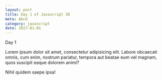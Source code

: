 ```yaml
--- 
layout: post
title: Day 1 of Javascript 30
meta: Abcd
category: javascript
date: 2017-01-01
---
```


Day 1

Lorem ipsum dolor sit amet, consectetur adipisicing elit. 
Labore obcaecati omnis, cum enim, nostrum pariatur, 
tempora aut beatae eum vel magnam, quos suscipit eaque dolorem animi? 
<!--more-->

Nihil quidem saepe ipsa!